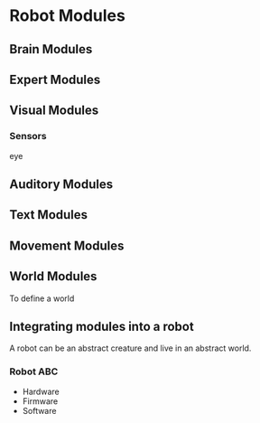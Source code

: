 # Robot Modules

## Brain Modules

## Expert Modules

## Visual Modules

### Sensors
eye

## Auditory Modules

## Text Modules

## Movement Modules

## World Modules
To define a world

## Integrating modules into a robot
A robot can be an abstract creature and live in an abstract world.

### Robot ABC

* Hardware
* Firmware
* Software
